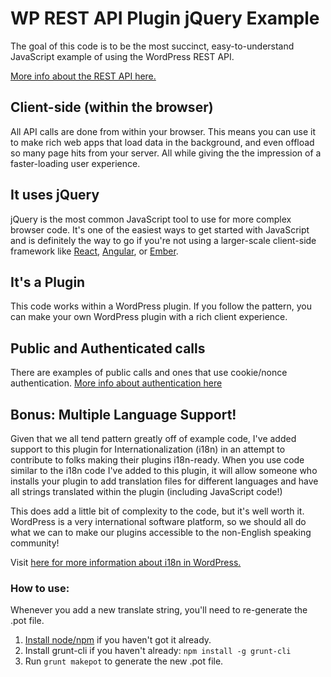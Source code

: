 # WP REST API Plugin jQuery Example

The goal of this code is to be the most succinct, easy-to-understand JavaScript
example of using the WordPress REST API.

[More info about the REST API here.](http://v2.wp-api.org)

## Client-side (within the browser)

All API calls are done from within your browser. This means you can use it to
make rich web apps that load data in the background, and even offload so many
page hits from your server. All while giving the the impression of a
faster-loading user experience.

## It uses jQuery

jQuery is the most common JavaScript tool to use for more complex browser code.
It's one of the easiest ways to get started with JavaScript and is definitely
the way to go if you're not using a larger-scale client-side framework like
[React](https://facebook.github.io/react/),
[Angular](https://angularjs.org/),
or [Ember](http://emberjs.com/).

## It's a Plugin

This code works within a WordPress plugin. If you follow the pattern, you can
make your own WordPress plugin with a rich client experience.

## Public and Authenticated calls

There are examples of public calls and ones that use cookie/nonce authentication.
[More info about authentication here](http://v2.wp-api.org/guide/authentication/)


## Bonus: Multiple Language Support!

Given that we all tend pattern greatly off of example code, I've added support
to this plugin for Internationalization (i18n) in an attempt to contribute to
folks making their plugins i18n-ready. When you use code similar to the i18n
code I've added to this plugin, it will allow someone who installs
your plugin to add translation files for different languages and have all
strings translated within the plugin (including JavaScript code!)

This does add a little bit of complexity to the code, but it's well worth it.
WordPress is a very international software platform, so we should all do what
we can to make our plugins accessible to the non-English speaking community!

Visit [here for more information about i18n in WordPress.](https://codex.wordpress.org/I18n_for_WordPress_Developers)

### How to use:

Whenever you add a new translate string, you'll need to re-generate the .pot file.

 1. [Install node/npm](https://docs.npmjs.com/getting-started/installing-node) if you haven't got it already.
 2. Install grunt-cli if you haven't already: `npm install -g grunt-cli`
 3. Run `grunt makepot` to generate the new .pot file.


